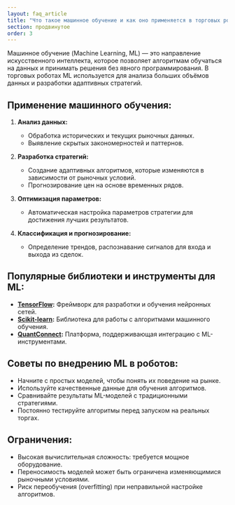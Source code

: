 ```yaml
---
layout: faq_article
title: "Что такое машинное обучение и как оно применяется в торговых роботах?"
section: продвинутое
order: 3
---
```


Машинное обучение (Machine Learning, ML) — это направление искусственного интеллекта, которое позволяет алгоритмам обучаться на данных и принимать решения без явного программирования. В торговых роботах ML используется для анализа больших объёмов данных и разработки адаптивных стратегий.

## Применение машинного обучения:

1. **Анализ данных:**
   - Обработка исторических и текущих рыночных данных.
   - Выявление скрытых закономерностей и паттернов.

2. **Разработка стратегий:**
   - Создание адаптивных алгоритмов, которые изменяются в зависимости от рыночных условий.
   - Прогнозирование цен на основе временных рядов.

3. **Оптимизация параметров:**
   - Автоматическая настройка параметров стратегии для достижения лучших результатов.

4. **Классификация и прогнозирование:**
   - Определение трендов, распознавание сигналов для входа и выхода из сделок.

## Популярные библиотеки и инструменты для ML:

- **[TensorFlow](https://www.tensorflow.org/):** Фреймворк для разработки и обучения нейронных сетей.
- **[Scikit-learn](https://scikit-learn.org/):** Библиотека для работы с алгоритмами машинного обучения.
- **[QuantConnect](https://www.quantconnect.com/):** Платформа, поддерживающая интеграцию с ML-инструментами.

## Советы по внедрению ML в роботов:

- Начните с простых моделей, чтобы понять их поведение на рынке.
- Используйте качественные данные для обучения алгоритмов.
- Сравнивайте результаты ML-моделей с традиционными стратегиями.
- Постоянно тестируйте алгоритмы перед запуском на реальных торгах.

## Ограничения:

- Высокая вычислительная сложность: требуется мощное оборудование.
- Переносимость моделей может быть ограничена изменяющимися рыночными условиями.
- Риск переобучения (overfitting) при неправильной настройке алгоритмов.
